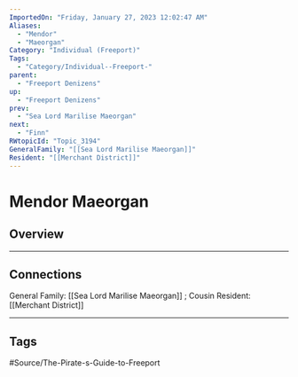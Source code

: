 ```yaml
---
ImportedOn: "Friday, January 27, 2023 12:02:47 AM"
Aliases:
  - "Mendor"
  - "Maeorgan"
Category: "Individual (Freeport)"
Tags:
  - "Category/Individual--Freeport-"
parent:
  - "Freeport Denizens"
up:
  - "Freeport Denizens"
prev:
  - "Sea Lord Marilise Maeorgan"
next:
  - "Finn"
RWtopicId: "Topic_3194"
GeneralFamily: "[[Sea Lord Marilise Maeorgan]]"
Resident: "[[Merchant District]]"
---
```

# Mendor Maeorgan
## Overview
---
## Connections
General Family: [[Sea Lord Marilise Maeorgan]] ; Cousin
Resident: [[Merchant District]]


---
## Tags
#Source/The-Pirate-s-Guide-to-Freeport

